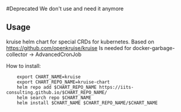 #Deprecated
We don't use and need it anymore

## Usage

kruise helm chart for special CRDs for kubernetes.
Based on https://github.com/openkruise/kruise
Is needed for docker-garbage-collector -> AdvancedCronJob

How to install:

```shell
    export CHART_NAME=kruise
    export CHART_REPO_NAME=kruise-chart
    helm repo add $CHART_REPO_NAME https://iits-consulting.github.io/$CHART_REPO_NAME/
    helm search repo $CHART_NAME
    helm install $CHART_NAME $CHART_REPO_NAME/$CHART_NAME
```
